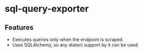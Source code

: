 # sql-query-exporter

## Features

* Executes queries only when the endpoint is scraped.
* Uses SQLAlchemy, so any dialect support by it can be used.
